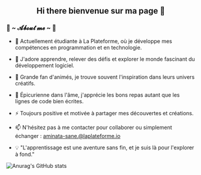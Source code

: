 
<h2 align="center" tabindex="-1" class="heading-element" dir="auto"> Hi there bienvenue sur ma page 👋 </h2>



<!--
**aminata-sane/aminata-sane** is a ✨ _special_ ✨ repository because its `README.md` (this file) appears on your GitHub profile.
## Hi there bienvenu sur ma page 👋
Here are some ideas to get you started:

- 🔭 I’m currently working on ...
- 🌱 I’m currently learning ...
- 👯 I’m looking to collaborate on ...
- 🤔 I’m looking for help with ...
- 💬 Ask me about ...
- 📫 How to reach me: ...
- 😄 Pronouns: ...
- ⚡ Fun fact: ...
![Anurag's GitHub stats](https://github-readme-stats.vercel.app/api?username=aminata-sane&show_icons=true&theme=dracula)
-->

### 🦊 ~ 𝓐𝓫𝓸𝓾𝓽 𝓶𝓮 ~ 🦊 

+ 🔭 Actuellement étudiante à La Plateforme, où je développe mes compétences en programmation et en technologie.
  
+ 🌱 J'adore apprendre, relever des défis et explorer le monde fascinant du développement logiciel.
  
+ 💖 Grande fan d'animés, je trouve souvent l'inspiration dans leurs univers créatifs.
  
+ 🍜 Épicurienne dans l'âme, j'apprécie les bons repas autant que les lignes de code bien écrites.
  
+ ⚡ Toujours positive et motivée à partager mes découvertes et créations.
  
+ 📫 N'hésitez pas à me contacter pour collaborer ou simplement échanger : aminata-sane.@laplateforme.io
  
+ 💡 "L'apprentissage est une aventure sans fin, et je suis là pour l'explorer à fond."

![Anurag's GitHub stats](https://github-readme-stats.vercel.app/api?username=aminata-sane&show_icons=true&theme=radical)

